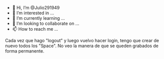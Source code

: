 - 👋 Hi, I’m @Julio291949
- 👀 I’m interested in ...
- 🌱 I’m currently learning ...
- 💞️ I’m looking to collaborate on ...
- 📫 How to reach me ...

<!---
Julio291949/Julio291949 is a ✨ special ✨ repository because its `README.md` (this file) appears on your GitHub profile.
You can click the Preview link to take a look at your changes.
--->Cada vez que hago "logout" y luego vuelvo hacer login, tengo que crear de nuevo todos los "Space". No veo la manera de que se queden grabados de forma permanente. 
